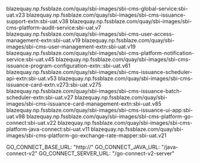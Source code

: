 blazequay.np.fssblaze.com/quay/sbi-images/sbi-cms-global-service:sbi-uat.v23
blazequay.np.fssblaze.com/quay/sbi-images/sbi-cms-issuance-support-extn:sbi-uat.v38
blazequay.np.fssblaze.com/quay/sbi-images/sbi-cms-platform-audit-service:sbi-uat.v7
blazequay.np.fssblaze.com/quay/sbi-images/sbi-cms-user-access-management-extn:sbi-uat.v19
blazequay.np.fssblaze.com/quay/sbi-images/sbi-cms-user-management-extn:sbi-uat.v19
blazequay.np.fssblaze.com/quay/sbi-images/sbi-cms-platform-notification-service:sbi-uat.v45
blazequay.np.fssblaze.com/quay/sbi-images/sbi-cms-issuance-program-configuration-extn::sbi-uat.v61 
blazequay.np.fssblaze.com/quay/sbi-images/sbi-cms-issuance-scheduler-api-extn:sbi-uat.v53 
blazequay.np.fssblaze.com/quay/sbi-images/sbi-cms-issuance-card-extn.v273:sbi-uat.v275
blazequay.np.fssblaze.com/quay/sbi-images/sbi-cms-issuance-batch-scheduler-extn:sbi-uat.v27
blazequay.np.fssblaze.com/quay/sbi-images/sbi-cms-issuance-card-management-extn:sbi-uat.v85
blazequay.np.fssblaze.com/quay/sbi-images/sbi-cms-issuance-ui-app:sbi-uat.v98
blazequay.np.fssblaze.com/quay/sbi-images/sbi-cms-platform-go-connect:sbi-uat.v22
blazequay.np.fssblaze.com/quay/sbi-images/sbi-cms-platform-java-connect:sbi-uat.v11
blazequay.np.fssblaze.com/quay/sbi-images/sbi-cms-platform-go-exchange-rate-mapper:sbi-uat.v21

GO_CONNECT_BASE_URL: "http://"
  GO_CONNECT_JAVA_URL: "/java-connect-v2"
  GO_CONNECT_SERVER_URL: "/go-connect-v2-server"